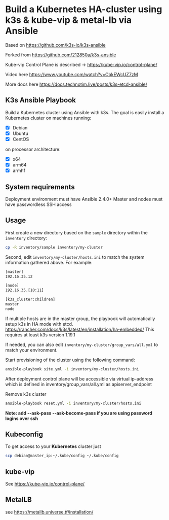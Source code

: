 # Build a Kubernetes HA-cluster using k3s & kube-vip & metal-lb via Ansible

Based on <https://github.com/k3s-io/k3s-ansible>

Forked from <https://github.com/212850a/k3s-ansible>

Kube-vip Control Plane is described -> <https://kube-vip.io/control-plane/>

Video here <https://www.youtube.com/watch?v=CbkEWcUZ7zM>

More docs here <https://docs.technotim.live/posts/k3s-etcd-ansible/>

## K3s Ansible Playbook

Build a Kubernetes cluster using Ansible with k3s. The goal is easily install a Kubernetes cluster on machines running:

- [X] Debian
- [X] Ubuntu
- [X] CentOS

on processor architecture:

- [X] x64
- [X] arm64
- [X] armhf

## System requirements

Deployment environment must have Ansible 2.4.0+
Master and nodes must have passwordless SSH access

## Usage

First create a new directory based on the `sample` directory within the `inventory` directory:

```bash
cp -R inventory/sample inventory/my-cluster
```

Second, edit `inventory/my-cluster/hosts.ini` to match the system information gathered above. For example:

```bash
[master]
192.16.35.12

[node]
192.16.35.[10:11]

[k3s_cluster:children]
master
node
```

If multiple hosts are in the master group, the playbook will automatically setup k3s in HA mode with etcd.
<https://rancher.com/docs/k3s/latest/en/installation/ha-embedded/>
This requires at least k3s version 1.19.1

If needed, you can also edit `inventory/my-cluster/group_vars/all.yml` to match your environment.

Start provisioning of the cluster using the following command:

```bash
ansible-playbook site.yml -i inventory/my-cluster/hosts.ini
```

After deployment control plane will be accessible via virtual ip-address which is defined in inventory/group_vars/all.yml as apiserver_endpoint

Remove k3s cluster

```bash
ansible-playbook reset.yml -i inventory/my-cluster/hosts.ini
```

**Note: add --ask-pass --ask-become-pass if you are using password logins over ssh**

## Kubeconfig

To get access to your **Kubernetes** cluster just

```bash
scp debian@master_ip:~/.kube/config ~/.kube/config
```

## kube-vip

See <https://kube-vip.io/control-plane/>

## MetalLB

see <https://metallb.universe.tf/installation/>
